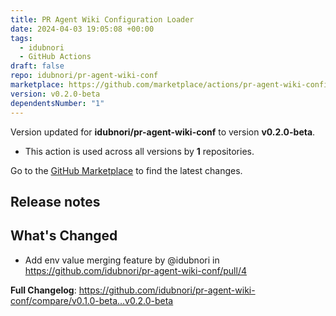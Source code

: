 ```yaml
---
title: PR Agent Wiki Configuration Loader
date: 2024-04-03 19:05:08 +00:00
tags:
  - idubnori
  - GitHub Actions
draft: false
repo: idubnori/pr-agent-wiki-conf
marketplace: https://github.com/marketplace/actions/pr-agent-wiki-configuration-loader
version: v0.2.0-beta
dependentsNumber: "1"
---
```



Version updated for **idubnori/pr-agent-wiki-conf** to version **v0.2.0-beta**.
- This action is used across all versions by **1** repositories.

Go to the [GitHub Marketplace](https://github.com/marketplace/actions/pr-agent-wiki-configuration-loader) to find the latest changes.

## Release notes

## What's Changed
* Add env value merging feature by @idubnori in https://github.com/idubnori/pr-agent-wiki-conf/pull/4


**Full Changelog**: https://github.com/idubnori/pr-agent-wiki-conf/compare/v0.1.0-beta...v0.2.0-beta
